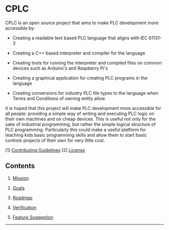 # CPLC
 
CPLC is an open source project that aims to make PLC development more accessible by:

+ Creating a readable text based PLC language that aligns with IEC 61131-3

+ Creating a C++ based interpreter and compiler for the language

+ Creating tools for running the interpreter and compiled files on common devices such as Arduino's and Raspberry Pi's

+ Creating a graphical application for creating PLC programs in the language

+ Creating conversions for industry PLC file types to the language when Terms and Conditions of owning entity allow

It is hoped that this project will make PLC development more accessible for all people: providing a simple way of writing and executing PLC logic on their own machines and on cheap devices. This is useful not only for the sake of industrial programming, but rather the simple logical structure of PLC programming. Particularly this could make a useful platform for teaching kids basic programming skills and allow them to start basic controls projects of their own for very little cost.

[1] [Contributing Guidelines](/CONTRIBUTING.md) [2] [License](/License.md) 

## Contents

1. [Mission](#Security-Report) 

2. [Goals](#Bug-Report) 

3. [Roadmap](#Code-Improvement) 

4. [Verification](#Documentation-Improvement) 

5. [Feature Suggestion](#Feature-Suggestion)

---

